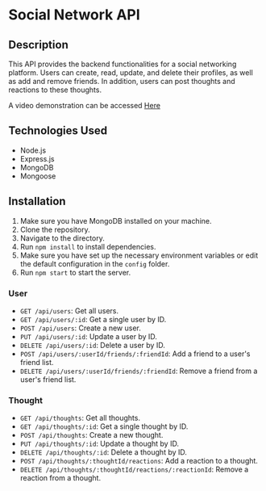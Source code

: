 # Social Network API

## Description

This API provides the backend functionalities for a social networking platform. Users can create, read, update, and delete their profiles, as well as add and remove friends. In addition, users can post thoughts and reactions to these thoughts.

A video demonstration can be accessed [Here](https://youtu.be/NRdvWWYzSEs)

## Technologies Used

- Node.js
- Express.js
- MongoDB
- Mongoose

## Installation

1. Make sure you have MongoDB installed on your machine.
2. Clone the repository.
3. Navigate to the directory.
4. Run `npm install` to install dependencies.
5. Make sure you have set up the necessary environment variables or edit the default configuration in the `config` folder.
6. Run `npm start` to start the server.

### User

- `GET /api/users`: Get all users.
- `GET /api/users/:id`: Get a single user by ID.
- `POST /api/users`: Create a new user.
- `PUT /api/users/:id`: Update a user by ID.
- `DELETE /api/users/:id`: Delete a user by ID.
- `POST /api/users/:userId/friends/:friendId`: Add a friend to a user's friend list.
- `DELETE /api/users/:userId/friends/:friendId`: Remove a friend from a user's friend list.

### Thought

- `GET /api/thoughts`: Get all thoughts.
- `GET /api/thoughts/:id`: Get a single thought by ID.
- `POST /api/thoughts`: Create a new thought.
- `PUT /api/thoughts/:id`: Update a thought by ID.
- `DELETE /api/thoughts/:id`: Delete a thought by ID.
- `POST /api/thoughts/:thoughtId/reactions`: Add a reaction to a thought.
- `DELETE /api/thoughts/:thoughtId/reactions/:reactionId`: Remove a reaction from a thought.



